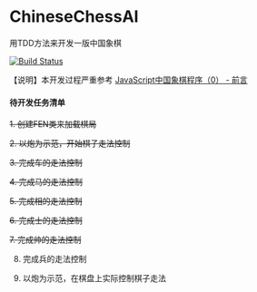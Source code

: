# ChineseChessAI
用TDD方法来开发一版中国象棋

[![Build Status](https://travis-ci.com/welldoer/ChineseChessAI.svg?branch=master)](https://travis-ci.com/welldoer/ChineseChessAI)

【说明】本开发过程严重参考 [JavaScript中国象棋程序（0） - 前言](http://www.cnblogs.com/royhoo/p/6426394.html)



#### 待开发任务清单
~~1. 创建FEN类来加载棋局~~

~~2. 以炮为示范，开始棋子走法控制~~

~~3. 完成车的走法控制~~

~~4. 完成马的走法控制~~

~~5. 完成相的走法控制~~

~~6. 完成士的走法控制~~

~~7. 完成帅的走法控制~~

8. 完成兵的走法控制

9. 以炮为示范，在棋盘上实际控制棋子走法